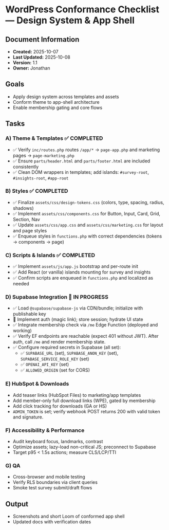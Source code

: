 # WordPress Conformance Checklist — Design System & App Shell

## Document Information
- **Created:** 2025-10-07
- **Last Updated:** 2025-10-08
- **Version:** 1.1
- **Owner:** Jonathan

## Goals
- Apply design system across templates and assets
- Conform theme to app-shell architecture
- Enable membership gating and core flows

## Tasks

### A) Theme & Templates ✅ **COMPLETED**
- ✅ Verify `inc/routes.php` routes `/app/*` → `page-app.php` and marketing pages → `page-marketing.php`
- ✅ Ensure `parts/header.html` and `parts/footer.html` are included consistently
- ✅ Clean DOM wrappers in templates; add islands: `#survey-root`, `#insights-root`, `#app-root`

### B) Styles ✅ **COMPLETED**
- ✅ Finalize `assets/css/design-tokens.css` (colors, type, spacing, radius, shadows)
- ✅ Implement `assets/css/components.css` for Button, Input, Card, Grid, Section, Nav
- ✅ Update `assets/css/app.css` and `assets/css/marketing.css` for layout and page styles
- ✅ Enqueue styles in `functions.php` with correct dependencies (tokens → components → page)

### C) Scripts & Islands ✅ **COMPLETED**
- ✅ Implement `assets/js/app.js` bootstrap and per-route init
- ✅ Add React (or vanilla) islands mounting for survey and insights
- ✅ Confirm scripts are enqueued in `functions.php` and localized as needed

### D) Supabase Integration 🔄 **IN PROGRESS**
- ✅ Load `@supabase/supabase-js` via CDN/bundle; initialize with publishable key
- 🔄 Implement auth (magic link); store session; hydrate UI state
- ✅ Integrate membership check via `/me` Edge Function (deployed and working)
 - ✅ Verify EF endpoints are reachable (expect 401 without JWT). After auth, call `/me` and render membership state.
 - ✅ Configure required secrets in Supabase (all set):
   - ✅ `SUPABASE_URL` (set), `SUPABASE_ANON_KEY` (set), `SUPABASE_SERVICE_ROLE_KEY` (set)
   - ✅ `OPENAI_API_KEY` (set)
   - ✅ `ALLOWED_ORIGIN` (set for CORS)

### E) HubSpot & Downloads
- Add teaser links (HubSpot Files) to marketing/app templates
- Add member-only full download links (WPE), gated by membership
- Add click tracking for downloads (GA or HS)
 - `ADMIN_TOKEN` is set; verify webhook POST returns 200 with valid token and signature.

### F) Accessibility & Performance
- Audit keyboard focus, landmarks, contrast
- Optimize assets; lazy-load non-critical JS; preconnect to Supabase
- Target p95 < 1.5s actions; measure CLS/LCP/TTI

### G) QA
- Cross-browser and mobile testing
- Verify RLS boundaries via client queries
- Smoke test survey submit/draft flows

## Output
- Screenshots and short Loom of conformed app shell
- Updated docs with verification dates

